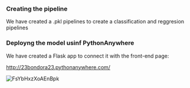 
### Creating the pipeline

We have created a .pkl pipelines to create a classification and reggresion pipelines


### Deployng the model usinf PythonAnywhere

We have created a Flask app to connect it with the front-end page:

http://23bondora23.pythonanywhere.com/

![FsYbHxzXoAEnBpk](https://user-images.githubusercontent.com/123512564/228510418-0012af27-4d94-4435-aef3-c3f320955251.jpg)
